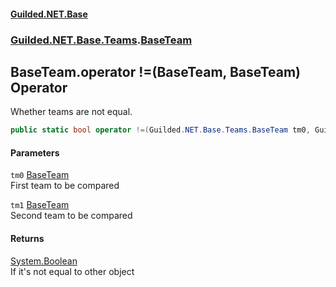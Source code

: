 
#### [Guilded.NET.Base](index 'index')
### [Guilded.NET.Base.Teams](index#Guilded_NET_Base_Teams 'Guilded.NET.Base.Teams').[BaseTeam](BaseTeam 'Guilded.NET.Base.Teams.BaseTeam')
## BaseTeam.operator !=(BaseTeam, BaseTeam) Operator
Whether teams are not equal.  
```csharp
public static bool operator !=(Guilded.NET.Base.Teams.BaseTeam tm0, Guilded.NET.Base.Teams.BaseTeam tm1);
```

#### Parameters
<a name='Guilded_NET_Base_Teams_BaseTeam_op_Inequality(Guilded_NET_Base_Teams_BaseTeam_Guilded_NET_Base_Teams_BaseTeam)_tm0'></a>
`tm0` [BaseTeam](BaseTeam 'Guilded.NET.Base.Teams.BaseTeam')  
First team to be compared
  
<a name='Guilded_NET_Base_Teams_BaseTeam_op_Inequality(Guilded_NET_Base_Teams_BaseTeam_Guilded_NET_Base_Teams_BaseTeam)_tm1'></a>
`tm1` [BaseTeam](BaseTeam 'Guilded.NET.Base.Teams.BaseTeam')  
Second team to be compared
  

#### Returns
[System.Boolean](https://docs.microsoft.com/en-us/dotnet/api/System.Boolean 'System.Boolean')  
If it's not equal to other object
